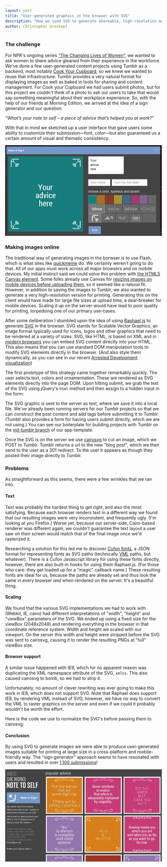 ```yaml
---
layout: post
title: "User-generated graphics in the browser with SVG"
description: "How we used SVG to generate shareable, high-resolution and print-friendly graphics directly in our user's browsers."
author: Christopher Groskopf
---
```


### The challenge

For NPR's ongoing series ["The Changing Lives of Women"](http://www.npr.org/series/177622347/the-changing-lives-of-women), we wanted to ask women to share advice gleaned from their experience in the workforce. We've done a few user-generated content projects using Tumblr as a backend, most notably [Cook Your Cupboard](http://cookyourcupboard.tumblr.com), so we knew we wanted to reuse that infrastructure. Tumblr provides a very natural format for displaying images as well as baked in tools for sharing and content management. For Cook your Cupboard we had users submit photos, but for this project we couldn't think of a photo to ask our users to take that would say something meaningful about their workplace experience. So, with the help of our friends at Morning Edition, we arrived at the idea of a sign generator and our question: 

*"What’s your note to self – a piece of advice that’s helped you at work?"*


With that in mind we sketched up a user interface that gave users some ability to customize their submission&mdash;font, color&mdash;but also guaranteed us a certain amount of visual and thematic consistency.

<img src="/img/posts/she-works-editor.jpg" />

### Making images online

The traditional way of generating images in the borwser is to use Flash, which is what sites like [quickmeme](http://www.quickmeme.com/make/caption/#id=190021979&name=Insanity+puppy&topic=Cute) do. We certainly weren't going to do that. All of our apps must work across all major browsers and on mobile devices. My initial instinct said we could solve this problem with [the HTML5 Canvas element](http://en.wikipedia.org/wiki/Canvas_element). Some folks already use Canvas for [resizing images on mobile devices before uploading them](https://github.com/gokercebeci/canvasResize), so it seemed like a natural fit. However, in addition to saving the images to Tumblr, we also wanted to generate a very high-resolution version for printing. Generating this on the client would have made for large file sizes at upload time, a deal-breaker for mobile devices. Scaling it up on the server would have lead to poor quality for printing, torpedoing one of our primary use-cases.

After some deliberation I stumbled upon the idea of using [Raphael.js](http://raphaeljs.com/) to generate [SVG](http://en.wikipedia.org/wiki/Scalable_Vector_Graphics) in the browser. SVG stands for Scalable Vector Graphics, an image format typically used for icons, logos and other graphics that need to be rendered at a variety of sizes. SVG, like HTML, is based on XML and in [modern browsers](http://caniuse.com/svg) you can embed SVG content directly into your HTML. This also means that you can use standard DOM manipulation tools to modify SVG elements directly in the browser. (And also style them dynamically, as you can see in our recent [Arrested Development visualization](http://apps.npr.org/arrested-development/))

The first prototype of this strategy came together remarkably quickly. The user selects text, colors and ornamentation. These are rendered as SVG elements directly into the page DOM. Upon hitting submit, we grab the text of the SVG using jQuery's `html` method and then assign to a hidden input in the form:

<script src="https://gist.github.com/onyxfish/5615173.js"> </script>

The SVG graphic is sent to the server as text, where we save it into a local file. We've already been running servers for our Tumblr projects so that we can construct the post content and add tags before submitting it to Tumblr. (Tumblr also provides a form for having users submit directly, which we are not using.) You can see our boilerplate for building projects with Tumblr on the [init-tumblr branch](https://github.com/nprapps/app-template/tree/init-tumblr) of our app-template.

Once the SVG is on the server we use [cairosvg](http://cairosvg.org/) to cut an image, which we POST to Tumblr. Tumblr returns a url to the new "blog post", which we then send to the user as a 301 redirect. To the user it appears as though they posted their image directly to Tumblr.

### Problems

As straightforward as this seems, there were a few wrinkles that we ran into. 

#### Text

Text was probably the hardest thing to get right, and also the most satisfying. Because each browser renders text in a different way we found that our resulting images were very inconsistent, and frequently ugly. (I'm looking at you Firefox.) Worse yet, because our server-side, Cairo-based renderer was different again, we couldn't guarantee the text layout a user saw on their screen would match that of the final image once we'd rasterized it.

Researching a solution for this led me to discover [Cufon fonts](https://github.com/sorccu/cufon/wiki/About), a JSON format for representing fonts as SVG paths (technically [VML](http://en.wikipedia.org/wiki/Vector_Markup_Language) paths, but whatever). There is a Cufon Javascript library for using these fonts directly, however, there are also built-in hooks for using them Raphael.js. (For those who care: they get loaded up for a "magic" callback name.) These resulting fonts are ideal for us, because the paths are already set and thus look the same in every browser *and* when rendered on the server. It's a beautiful thing.

#### Scaling

We found that the various SVG implementations we had to work with (Webkit, IE, cairo) had different interpretations of "width", "height" and "viewBox" parameters of the SVG. We ended up using a fixed size for the viewBox (2048x2048) and rendering everything in the browser in that coordinate reference system. Width and height we scaled with our viewport. On the server this width and height were stripped before the SVG was sent to cairosvg, causing it to render the resulting PNGs at "full" viewBox size.

#### Browser support

A similar issue happened with IE9, which for no apparent reason was duplicating the XML namespace attribute of the SVG, `xmlns`. This also caused cairosvg to bomb, so we had to strip it.

Unfortunately, no amount of clever rewriting was ever going to make this work in IE8, which does not support SVG. Note that Raphael does support IE8, by rendering VML instead of SVG, however, we have no way to convert the VML to raster graphics on the server and even if we could it probably wouldn't be worth the effort.

Here is the code we use to normalize the SVG's before passing them to cairosvg:

<script src="https://gist.github.com/onyxfish/5615894.js"> </script> 

#### Conclusion

By using SVG to generate images we were able to produce user-generated images suitable for printing at large size in a cross-platform and mobile-friendly way. The "sign generator" approach seems to have resonated with users and resulted in over <a href="http://she-works.tumblr.com">1,100 submissions</a>!

<a href="http://she-works.tumblr.com/"><img src="/img/posts/she-works-grid.jpg" /></a>
